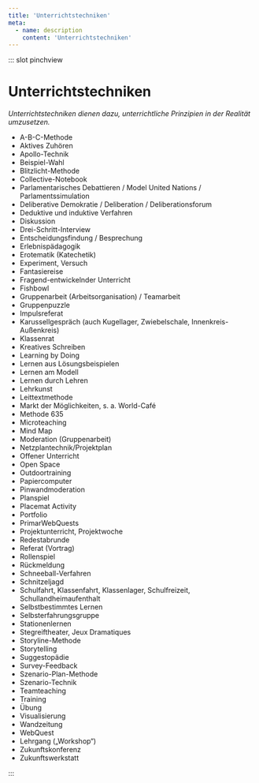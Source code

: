 ```yaml
---
title: 'Unterrichtstechniken'
meta:
  - name: description
    content: 'Unterrichtstechniken'
---
```


::: slot pinchview

# Unterrichtstechniken

*Unterrichtstechniken dienen dazu, unterrichtliche Prinzipien in der Realität umzusetzen.*

- A-B-C-Methode
- Aktives Zuhören
- Apollo-Technik
- Beispiel-Wahl
- Blitzlicht-Methode
- Collective-Notebook
- Parlamentarisches Debattieren / Model United Nations / Parlamentssimulation
- Deliberative Demokratie / Deliberation / Deliberationsforum
- Deduktive und induktive Verfahren
- Diskussion
- Drei-Schritt-Interview
- Entscheidungsfindung / Besprechung
- Erlebnispädagogik
- Erotematik (Katechetik)
- Experiment, Versuch
- Fantasiereise
- Fragend-entwickelnder Unterricht
- Fishbowl
- Gruppenarbeit (Arbeitsorganisation) / Teamarbeit
- Gruppenpuzzle
- Impulsreferat
- Karussellgespräch (auch Kugellager, Zwiebelschale, Innenkreis-Außenkreis)
- Klassenrat
- Kreatives Schreiben
- Learning by Doing
- Lernen aus Lösungsbeispielen
- Lernen am Modell
- Lernen durch Lehren
- Lehrkunst
- Leittextmethode
- Markt der Möglichkeiten, s. a. World-Café
- Methode 635
- Microteaching
- Mind Map
- Moderation (Gruppenarbeit)
- Netzplantechnik/Projektplan
- Offener Unterricht
- Open Space
- Outdoortraining
- Papiercomputer
- Pinwandmoderation
- Planspiel
- Placemat Activity
- Portfolio
- PrimarWebQuests
- Projektunterricht, Projektwoche
- Redestabrunde
- Referat (Vortrag)
- Rollenspiel
- Rückmeldung
- Schneeball-Verfahren
- Schnitzeljagd
- Schulfahrt, Klassenfahrt, Klassenlager, Schulfreizeit, Schullandheimaufenthalt
- Selbstbestimmtes Lernen
- Selbsterfahrungsgruppe
- Stationenlernen
- Stegreiftheater, Jeux Dramatiques
- Storyline-Methode
- Storytelling
- Suggestopädie
- Survey-Feedback
- Szenario-Plan-Methode
- Szenario-Technik
- Teamteaching
- Training
- Übung
- Visualisierung
- Wandzeitung
- WebQuest
- Lehrgang („Workshop“)
- Zukunftskonferenz
- Zukunftswerkstatt

:::

<pinchView />